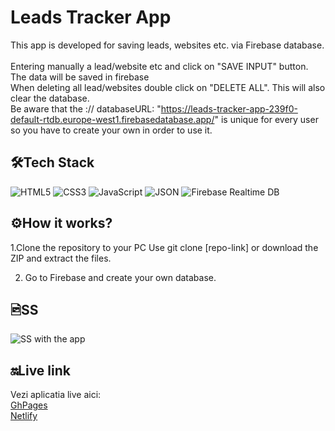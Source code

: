 # Leads Tracker App

This app is developed for saving leads, websites etc. via Firebase database. 
<br/>
<br/>
Entering manually a lead/website etc and click on "SAVE INPUT" button. The data will be saved in firebase<br/>
When deleting all lead/websites double click on "DELETE ALL". This will also clear the database. <br/>
Be aware that the :// databaseURL: "https://leads-tracker-app-239f0-default-rtdb.europe-west1.firebasedatabase.app/" is unique for every user so you have to create your own in order to use it. <br/>

## 🛠️Tech Stack
![HTML5](https://img.shields.io/badge/-HTML5-E34F26?logo=html5&logoColor=white&style=flat) ![CSS3](https://img.shields.io/badge/-CSS3-1572B6?logo=css3&logoColor=white&style=flat) ![JavaScript](https://img.shields.io/badge/-JavaScript-F7DF1E?logo=javascript&logoColor=black&style=flat) ![JSON](https://img.shields.io/badge/-JSON-000000?logo=json&logoColor=white&style=flat) ![Firebase Realtime DB](https://img.shields.io/badge/-Realtime%20DB-FFCA28?logo=firebase&logoColor=black&style=flat)

## ⚙️How it works?

1.Clone the repository to your PC
Use git clone [repo-link] or download the ZIP and extract the files.

2. Go to Firebase and create your own database.

## 🖻SS

![SS with the app](chrome-extension.png)

## 🔛Live link

Vezi aplicatia live aici:<br/>
[GhPages](https://isabelamihai.github.io/chrome-extension) <br/>
[Netlify](https://chrome-extension-a.netlify.app/)
